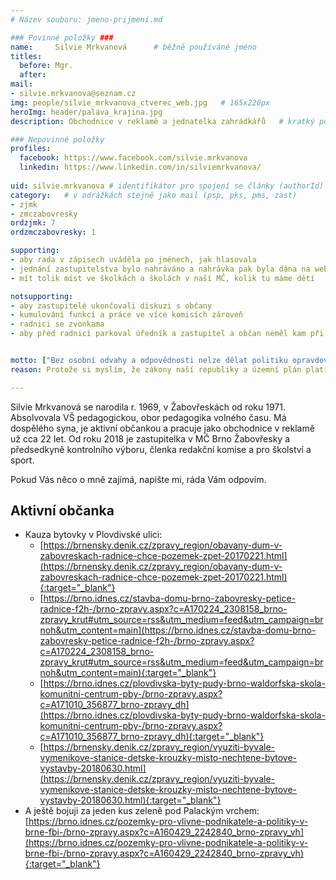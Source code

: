 ```yaml
---
# Název souboru: jmeno-prijmeni.md

### Povinné položky ###
name:     Silvie Mrkvanová  	# běžně používáné jméno
titles:
  before: Mgr. 
  after:
mail:
- silvie.mrkvanova@seznam.cz
img: people/silvie_mrkvanova_ctverec_web.jpg   # 165x220px
heroImg: header/palava_krajina.jpg
description: Obchodnice v reklamě a jednatelka zahrádkářů 	# kratký popis, max 160 znaků

### Nepovinné položky
profiles:
  facebook: https://www.facebook.com/silvie.mrkvanova
  linkedin: https://www.linkedin.com/in/silviemrkvanova/
  
uid: silvie.mrkvanova # identifikátor pro spojení se články (authorId)
category: 	# v odrážkách stejně jako mail (psp, pks, pms, zast)
- zjmk
- zmczabovresky
ordzjmk: 7
ordzmczabovresky: 1

supporting: 
- aby rada v zápisech uváděla po jménech, jak hlasovala
- jednání zastupitelstva bylo nahráváno a nahrávka pak byla dána na web radnice
- mít tolik míst ve školkách a školách v naší MČ, kolik tu máme dětí

notsupporting:
- aby zastupitelé ukončovali diskuzi s občany
- kumulování funkcí a práce ve více komisích zároveň
- radnici se zvonkama
- aby před radnicí parkoval úředník a zastupitel a občan neměl kam při návštěvě zaparkovat


motto: ["Bez osobní odvahy a odpovědnosti nelze dělat politiku opravdovou demokratickou a lidovou.", "Tomáš  Garrigue Masaryk"]
reason: Protože si myslím, že zákony naší republiky a územní plán platí pro každého, ať je to úředník, politik či majetný občan, a peníze nejsou v životě všechno.

---
```


Silvie Mrkvanová se narodila r. 1969, v Žabovřeskách od roku 1971. Absolvovala VŠ pedagogickou, obor pedagogika volného času.
Má dospělého syna, je aktivní občankou a pracuje jako obchodnice v reklamě už cca 22 let.
Od roku 2018 je zastupitelka v MČ Brno Žabovřesky a předsedkyně kontrolního výboru, členka redakční komise a pro školství a sport.

Pokud Vás něco o mně zajímá, napište mi, ráda Vám odpovím.

## Aktivní občanka

* Kauza bytovky v Plovdivské ulici:
  * [https://brnensky.denik.cz/zpravy_region/obavany-dum-v-zabovreskach-radnice-chce-pozemek-zpet-20170221.html](https://brnensky.denik.cz/zpravy_region/obavany-dum-v-zabovreskach-radnice-chce-pozemek-zpet-20170221.html){:target="_blank"}
  * [https://brno.idnes.cz/stavba-domu-brno-zabovresky-petice-radnice-f2h-/brno-zpravy.aspx?c=A170224_2308158_brno-zpravy_krut#utm_source=rss&utm_medium=feed&utm_campaign=brnoh&utm_content=main](https://brno.idnes.cz/stavba-domu-brno-zabovresky-petice-radnice-f2h-/brno-zpravy.aspx?c=A170224_2308158_brno-zpravy_krut#utm_source=rss&utm_medium=feed&utm_campaign=brnoh&utm_content=main){:target="_blank"}
  * [https://brno.idnes.cz/plovdivska-byty-pudy-brno-waldorfska-skola-komunitni-centrum-pby-/brno-zpravy.aspx?c=A171010_356877_brno-zpravy_dh](https://brno.idnes.cz/plovdivska-byty-pudy-brno-waldorfska-skola-komunitni-centrum-pby-/brno-zpravy.aspx?c=A171010_356877_brno-zpravy_dh){:target="_blank"}
  * [https://brnensky.denik.cz/zpravy_region/vyuziti-byvale-vymenikove-stanice-detske-krouzky-misto-nechtene-bytove-vystavby-20180630.html](https://brnensky.denik.cz/zpravy_region/vyuziti-byvale-vymenikove-stanice-detske-krouzky-misto-nechtene-bytove-vystavby-20180630.html){:target="_blank"}
* A ještě bojuji za jeden kus zeleně pod Palackým vrchem: [https://brno.idnes.cz/pozemky-pro-vlivne-podnikatele-a-politiky-v-brne-fbi-/brno-zpravy.aspx?c=A160429_2242840_brno-zpravy_vh](https://brno.idnes.cz/pozemky-pro-vlivne-podnikatele-a-politiky-v-brne-fbi-/brno-zpravy.aspx?c=A160429_2242840_brno-zpravy_vh){:target="_blank"}
